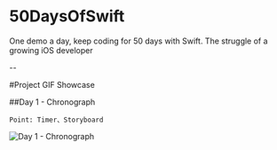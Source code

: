 # 50DaysOfSwift

One demo a day, keep coding for 50 days with Swift. The struggle of a growing iOS developer


-- 

#Project GIF Showcase

##Day 1 - Chronograph
```
Point: Timer、Storyboard
```
![Day 1 - Chronograph](https://github.com/Minecodecraft/50DaysOfSwift/blob/master/Day%201%20-%20Chronograph/Chronograph.gif)
